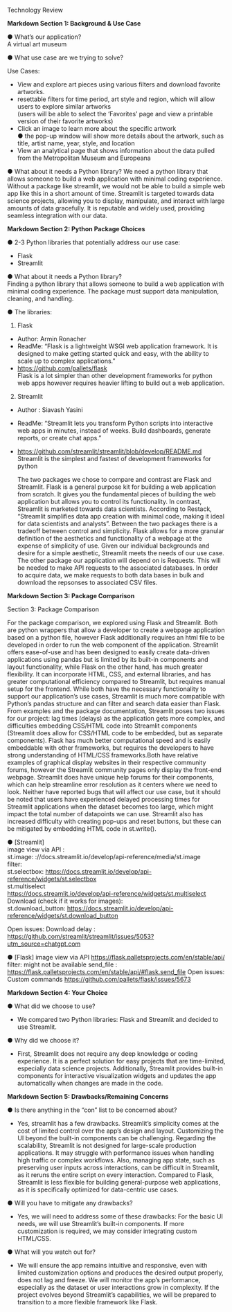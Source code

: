 Technology Review

**Markdown Section 1: Background & Use Case**

● What’s our application?  
	A virtual art museum 

● What use case are we trying to solve?

Use Cases: 

- View and explore art pieces using various filters and download favorite artworks.
- resettable filters for time period, art style and region, which will allow users to explore similar artworks  
(users will be able to select the ‘Favorites’ page and view a printable version of their favorite artworks)  
- Click an image to learn more about the specific artwork  
    ● the  pop-up window will show more details about the artwork, such as title, artist  name, year, style, and location  
- View an analytical page that shows information about the data pulled from the Metropolitan Museum and Europeana

● What about it needs a Python library?
  We need a python library that allows someone to build a web application with minimal coding experience. Without a package like streamlit, we would not be able to build a simple web app like this in a short amount of time.
Streamlit is targeted towards data science projects, allowing you to display, manipulate, and interact with large amounts of data gracefully. It is reputable and widely used, providing seamless integration with our data. 

**Markdown Section 2: Python Package Choices**
 
● 2-3 Python libraries that potentially address our use case:  
- Flask  
- Streamlit  

● What about it needs a Python library?  
Finding a python library that allows someone to build a web application with minimal coding experience. The package must support data manipulation, cleaning, and handling.

● The libraries: 

1) Flask
- Author: Armin Ronacher 
- ReadMe: “Flask is a lightweight WSGI web application framework. It is designed to make getting started quick and easy, with the ability to scale up to complex  applications.”  
- https://github.com/pallets/flask  
Flask is a lot simpler than other development frameworks for python web apps however requires heavier lifting to build out a web application.  

2) Streamlit  
- Author :  Siavash Yasini
- ReadMe: “Streamlit lets you transform Python scripts into interactive web apps in   minutes, instead of weeks. Build dashboards, generate reports, or create chat apps.”  
- https://github.com/streamlit/streamlit/blob/develop/README.md  
Streamlit is the simplest and fastest of development frameworks for python  

  The two packages we chose to compare and contrast are Flask and Streamlit. Flask  is a general purpose kit for building a web application from scratch. It gives you the fundamental 
pieces of building the web application but allows you to control its functionality. In contrast, Streamlit is marketed towards data scientists. According to Restack, “Streamlit simplifies
data app creation with minimal code, making it ideal for data scientists and analysts”. Between the two packages there is a tradeoff between control and simplicity. Flask allows for a more 
granular definition of the aesthetics and functionality of a webpage at the expense of simplicity of use. Given our individual backgrounds and desire for a simple aesthetic, Streamlit meets the needs 
of our use case. The other package our application will depend on is Requests. This will be needed to make API requests to the associated databases. In order to acquire data, we make requests to both data bases
in bulk and download the repsonses to associated CSV files. 

**Markdown Section 3: Package Comparison** 

Section 3: Package Comparison 

For the package comparison, we explored using Flask and Streamlit. Both are python wrappers that allow a developer to create a webpage application based on a python file, however Flask additionally requires an html file 
to be developed in order to run the web component of the application. Streamlit offers ease-of-use and has been designed to easily create data-driven applications using pandas but is limited by its built-in components and layout functionality, while Flask on the other hand, has much greater flexibility.
It can incorporate HTML, CSS, and external libraries, and has greater computational efficiency compared to Streamlit, but requires manual setup for the frontend. While both have the necessary functionality to support our application’s use cases, Streamlit is much more compatible with
Python’s pandas structure and can filter and search data easier than Flask. From examples and the package documentation, Streamlit poses two issues for our project: lag times (delays) as the application gets more complex, and difficulties embedding CSS/HTML code into Streamlit components 
(Streamlit does allow for CSS/HTML code to be embedded, but as separate components). Flask has much better computational speed and is easily embeddable with other frameworks, but requires the developers to have strong understanding of HTML/CSS frameworks.Both have relative examples of graphical display websites in their respective community forums, however the Streamlit community pages only display the front-end webpage. Streamlit does have unique help forums for their components, which can help streamline error resolution as it centers where we need to look. Neither have reported bugs that will affect our use case, but it should be noted that users have experienced delayed processing times for Streamlit applications when the dataset becomes too large, which might impact the total number of datapoints we can use. Streamlit also has increased difficulty with creating pop-ups and reset buttons, but these can be mitigated by embedding HTML code in st.write().

● [Streamlit]  
image view via API :  
st.image: ://docs.streamlit.io/develop/api-reference/media/st.image  
filter:    
st.selectbox: https://docs.streamlit.io/develop/api-reference/widgets/st.selectbox  
st.multiselect  
https://docs.streamlit.io/develop/api-reference/widgets/st.multiselect  
Download (check if it works for images):  
st.download_button: https://docs.streamlit.io/develop/api-reference/widgets/st.download_button

Open issues: 
 Download delay : https://github.com/streamlit/streamlit/issues/5053?utm_source=chatgpt.com
 
● [Flask]
image view via API
https://flask.palletsprojects.com/en/stable/api/
filter: might not be available 
send_file : https://flask.palletsprojects.com/en/stable/api/#flask.send_file
Open issues: Custom commands
https://github.com/pallets/flask/issues/5673

**Markdown Section 4: Your Choice**

● What did we choose to use?

- We compared two Python libraries: Flask and Streamlit and decided to use Streamlit.

● Why did we choose it?

- First, Streamlit does not require any deep knowledge or coding experience. It is a perfect solution for easy projects that are time-limited, especially data science projects. 
  Additionally, Streamlit provides built-in components for interactive visualization widgets and updates the app automatically when changes are made in the code.

**Markdown Section 5: Drawbacks/Remaining Concerns**

● Is there anything in the “con” list to be concerned about?

- Yes, streamlit has a few drawbacks. Streamlit’s simplicity comes at the cost of limited control over the app’s design and layout. Customizing the UI beyond the built-in components can be challenging. Regarding the scalability, Streamlit is not designed for large-scale production applications. It may struggle with performance issues when handling high traffic or complex workflows. Also, managing app state, such as preserving user inputs across interactions, can be difficult in Streamlit, as it reruns the entire script on every interaction. Compared to Flask, Streamlit is less flexible for building general-purpose web applications, as it is specifically optimized for data-centric use cases.

● Will you have to mitigate any drawbacks?

- Yes, we will need to address some of these drawbacks:
  For the basic UI needs, we will use Streamlit’s built-in components. If more customization is required, we may consider integrating custom HTML/CSS.

● What will you watch out for?

- We will ensure the app remains intuitive and responsive, even with limited customization options and produces the desired output properly, does not lag and freeze. We will monitor the app’s performance, especially as the dataset or user interactions grow in complexity.
If the project evolves beyond Streamlit’s capabilities, we will be prepared to transition to a more flexible framework like Flask.
